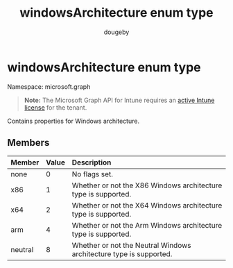 ﻿---
title: "windowsArchitecture enum type"
description: "Contains properties for Windows architecture."
author: "dougeby"
localization_priority: Normal
ms.prod: "intune"
doc_type: enumPageType
---

# windowsArchitecture enum type

Namespace: microsoft.graph

> **Note:** The Microsoft Graph API for Intune requires an [active Intune license](https://go.microsoft.com/fwlink/?linkid=839381) for the tenant.

Contains properties for Windows architecture.

## Members

| Member  | Value | Description                                                        |
| :------ | :---- | :----------------------------------------------------------------- |
| none    | 0     | No flags set.                                                      |
| x86     | 1     | Whether or not the X86 Windows architecture type is supported.     |
| x64     | 2     | Whether or not the X64 Windows architecture type is supported.     |
| arm     | 4     | Whether or not the Arm Windows architecture type is supported.     |
| neutral | 8     | Whether or not the Neutral Windows architecture type is supported. |

